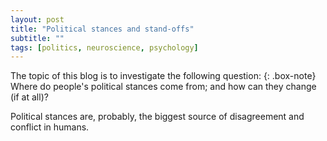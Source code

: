 ```yaml
---
layout: post
title: "Political stances and stand-offs"
subtitle: ""
tags: [politics, neuroscience, psychology]
---
```


The topic of this blog is to investigate the following question:
{: .box-note}
Where do people's political stances come from; and how can they change (if at all)?

Political stances are, probably, the biggest source of disagreement and conflict in humans. 

